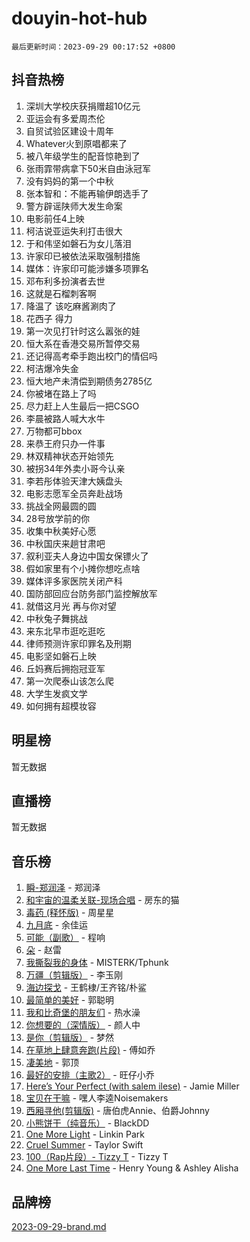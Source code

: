 # douyin-hot-hub

`最后更新时间：2023-09-29 00:17:52 +0800`

## 抖音热榜

1. 深圳大学校庆获捐赠超10亿元
1. 亚运会有多爱周杰伦
1. 自贸试验区建设十周年
1. Whatever火到原唱都来了
1. 被八年级学生的配音惊艳到了
1. 张雨霏带病拿下50米自由泳冠军
1. 没有妈妈的第一个中秋
1. 张本智和：不能再输伊朗选手了
1. 警方辟谣陕师大发生命案
1. 电影前任4上映
1. 柯洁说亚运失利打击很大
1. 于和伟坚如磐石为女儿落泪
1. 许家印已被依法采取强制措施
1. 媒体：许家印可能涉嫌多项罪名
1. 邓布利多扮演者去世
1. 这就是石榴刺客啊
1. 降温了 该吃麻酱涮肉了
1. 花西子 得力
1. 第一次见打针时这么嚣张的娃
1. 恒大系在香港交易所暂停交易
1. 还记得高考牵手跑出校门的情侣吗
1. 柯洁爆冷失金
1. 恒大地产未清偿到期债务2785亿
1. 你被堵在路上了吗
1. 尽力赶上人生最后一把CSGO
1. 李晨被路人喊大水牛
1. 万物都可bbox
1. 来恭王府只办一件事
1. 林双精神状态开始领先
1. 被拐34年外卖小哥今认亲
1. 李若彤体验天津大姨盘头
1. 电影志愿军全员奔赴战场
1. 挑战全网最圆的圆
1. 28号放学前的你
1. 收集中秋美好心愿
1. 中秋国庆来趟甘肃吧
1. 叙利亚夫人身边中国女保镖火了
1. 假如家里有个小摊你想吃点啥
1. 媒体评多家医院关闭产科
1. 国防部回应台防务部门监控解放军
1. 就借这月光 再与你对望
1. 中秋兔子舞挑战
1. 来东北早市逛吃逛吃
1. 律师预测许家印罪名及刑期
1. 电影坚如磐石上映
1. 丘妈赛后拥抱冠亚军
1. 第一次爬泰山该怎么爬
1. 大学生发疯文学
1. 如何拥有超模妆容

## 明星榜

暂无数据

## 直播榜

暂无数据

## 音乐榜

1. [瞬-郑润泽](https://sf3-cdn-tos.douyinstatic.com/obj/tos-cn-ve-2774/oYXHIohzvbNAzBhHgyksWpRM4bfkDsBdBDAynw) - 郑润泽
1. [和宇宙的温柔关联-现场合唱](https://sf3-cdn-tos.douyinstatic.com/obj/tos-cn-ve-2774/o0hONGDYQBgk0e5bqDeQOonVmncA6tC2nBwZLT) - 房东的猫
1. [毒药 (释怀版)](https://sf6-cdn-tos.douyinstatic.com/obj/tos-cn-ve-2774/oYILMEAzspdZBIzy4frJNB8ZHPHWAhiwowd4Ad) - 周星星
1. [九月底](https://sf3-cdn-tos.douyinstatic.com/obj/tos-cn-ve-2774/oMfewG4PDTFhF8iz3OGQ7ABH5i6fCgnMaoCbzZ) - 余佳运
1. [可能（副歌）](https://sf3-cdn-tos.douyinstatic.com/obj/tos-cn-ve-2774/cde1731888894259b333569393c2fb51) - 程响
1. [朵](https://sf6-cdn-tos.douyinstatic.com/obj/tos-cn-ve-2774/932f5bdfcd7c47b880525e92ab8a4999) - 赵雷
1. [我撕裂我的身体](https://sf3-cdn-tos.douyinstatic.com/obj/tos-cn-ve-2774/o0cWZzf7vIzpjLQBHPXwtFhMxYUvsP8AoC8EgA) - MISTERK/Tphunk
1. [万疆（剪辑版）](https://sf3-cdn-tos.douyinstatic.com/obj/tos-cn-ve-2774/ooG7oVgFlDTelKCjCsTTobQvbdtj1BBQXnfZd8) - 李玉刚
1. [海边探戈](https://sf3-cdn-tos.douyinstatic.com/obj/tos-cn-ve-2774/os9gE0VQCGqt6VQkZDyBBYvfSDY0QFe3vVmubn) - 王鹤棣/王齐铭/朴鲨
1. [最简单的美好](https://sf3-cdn-tos.douyinstatic.com/obj/tos-cn-ve-2774/a3623594908d4f208709c19c9584f981) - 郭聪明
1. [我和比奇堡的朋友们](https://sf3-cdn-tos.douyinstatic.com/obj/tos-cn-ve-2774/f0505db981ea4a6d91453a15924a82aa) - 热水澡
1. [你想要的（深情版）](https://sf3-cdn-tos.douyinstatic.com/obj/tos-cn-ve-2774/oIMnk8GFpoYUtBP39qsBLeMCDPQxxYcI4gbeZS) - 颜人中
1. [是你（剪辑版）](https://sf3-cdn-tos.douyinstatic.com/obj/tos-cn-ve-2774/46019dae783c4c969944217fe1cfafc4) - 梦然
1. [在草地上肆意奔跑(片段)](https://sf3-cdn-tos.douyinstatic.com/obj/tos-cn-ve-2774/8831d494742f45dabdfa8adb8b817259) - 傅如乔
1. [凄美地](https://sf6-cdn-tos.douyinstatic.com/obj/tos-cn-ve-2774/oshF4RgFMhmTSa4jCaHNUXI0NetFtBBQBzBZdf) - 郭顶
1. [最好的安排（主歌2）](https://sf6-cdn-tos.douyinstatic.com/obj/tos-cn-ve-2774/oMMZX1DuHpMwgoDztBmZswgQnbCeeANZxBHkFY) - 旺仔小乔
1. [Here’s Your Perfect (with salem ilese)](https://sf6-cdn-tos.douyinstatic.com/obj/tos-cn-ve-2774/076b1576c6c546598f803fe53da388a7) - Jamie Miller
1. [宝贝在干嘛](https://sf6-cdn-tos.douyinstatic.com/obj/tos-cn-ve-2774/okW4hBCfJI5B2ZEgTCtikhMW7IafzNrBQIYkpJ) - 嘿人李逵Noisemakers
1. [西厢寻他(剪辑版)](https://sf6-cdn-tos.douyinstatic.com/obj/tos-cn-ve-2774/oUsAVfAQKlRNxEv5qxvIB8o5qmIWUcXbzJKJhw) - 唐伯虎Annie、伯爵Johnny
1. [小熊饼干（纯音乐）](https://sf3-cdn-tos.douyinstatic.com/obj/tos-cn-ve-2774/c25d7893334c4ded99a2ae09f9e2a7d6) - BlackDD
1. [One More Light](https://sf6-cdn-tos.douyinstatic.com/obj/tos-cn-ve-2774/okIBCInhecoGOE5h6ZvqCBYtfXCIMQEbgkRKgD) - Linkin Park
1. [Cruel Summer](https://sf6-cdn-tos.douyinstatic.com/obj/tos-cn-ve-2774/b35ad770e6d4495abefaa493fa46b555) - Taylor Swift
1. [100（Rap片段）- Tizzy T](https://sf3-cdn-tos.douyinstatic.com/obj/tos-cn-ve-2774/f3d21de5ab834c0f9bb7443c06f73d04) - Tizzy T
1. [One More Last Time](https://sf6-cdn-tos.douyinstatic.com/obj/tos-cn-ve-2774/oAzTlo0LUAdCAIhjktsKWcLAEUKmZwGcOoB1fy) - Henry Young & Ashley Alisha

## 品牌榜

[2023-09-29-brand.md](2023-09-29-brand.md)
